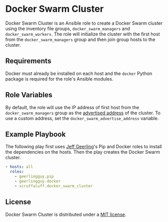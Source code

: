 # Docker Swarm Cluster

Docker Swarm Cluster is an Ansible role to create a Docker Swarm cluster using
the inventory file groups, `docker_swarm_managers` and `docker_swarm_workers`.
The role will initialize the cluster with the first host from the
`docker_swarm_managers` group and then join group hosts to the cluster.

## Requirements

Docker must already be installed on each host and the `docker` Python package is
required for the role's Ansible modules.

## Role Variables

By default, the role will use the IP address of first host from the
`docker_swarm_managers` group as the
[advertised address](https://docs.docker.com/engine/reference/commandline/swarm_init/#--advertise-addr)
of the cluster. To use a custom address, set the
`docker_swarm_advertise_address` variable.

## Example Playbook

The following play first uses [Jeff Geerling](https://github.com/geerlingguy)'s
Pip and Docker roles to install the dependencies on the hosts. Then the play
creates the Docker Swarm cluster.

```yaml
- hosts: all
  roles:
    - geerlingguy.pip
    - geerlingguy.docker
    - scruffaluff.docker_swarm_cluster
```

## License

Docker Swarm Cluster is distributed under a
[MIT license](https://github.com/wolfgangwazzlestrauss/ansible-role-docker-swarm-cluster/blob/master/LICENSE.md).

